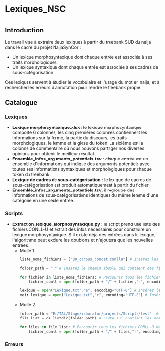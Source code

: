 # Lexiques_NSC
# 

## Introduction

Le travail vise à extraire deux lexiques à partir du treebank SUD du naija dans le cadre du projet NaijaSynCor : <br>
  * Un lexique morphosyntaxique dont chaque entrée est associée à ses traits morphologiques <br> 
  * Un lexique syntaxique dont chaque entrée est associée à ses cadres de sous-catégorisation <br>

Ces lexiques servent à étudier le vocabulaire et l'usage du mot en naija, et à rechercher les erreurs d'annotation pour rendre le treebank propre. <br>

## 
## Catalogue
### 
### Lexiques
  * **Lexique morphosyntaxique.xlsx** : le lexique morphosyntaxique comporte 6 colonnes, les cinq premières colonnes contiennent les informations sur la forme, la partie du discours, les traits morphologiques, le lemme et la glose du token. La sixième est la colonne de commentaire où nous pouvons partager nos diverses opinions pour obtenir le meilleur résultat.
  * **Ensemble_infos_arguments_potentiels.tsv** : chaque entrée est un ensemble d'informations qui indique des arguments potentiels avec toutes ses informations syntaxiques et morphologiques pour chaque token du treebank.
  * **Lexique de cadres de sous-catégorisation** : le lexique de cadres de sous-catégorisation est produit automatiquement à partir du fichier
  * **Ensemble_infos_arguments_potentiels.tsv**, il regroupe des informations de sous-catégorisations identiques du même lemme d'une catégorie en une seule entrée.

### 
### Scripts
  * **Extraction_lexique_morphosyntaxique.py** : le script prend une liste des fichiers CONLL-U et extrait des infos nécessaires pour construire un lexique morphosyntaxique. S'il existe déja des entrées dans le lexique, l'algorithme peut exclure les doublons et n'ajoutera que les nouvelles entrées. 
    * Mode 1.
      ```Python
      liste_noms_fichiers = ["80_corpus_concat.conllu"] # Insérez les noms des fichiers CONLL-U dans cette liste
      ```
      ```Python
      folder_path = "." # Insérez le chemin absolu qui contient des fichiers CONLL-U de la liste "liste_noms_fichiers"
      ```
      ```Python
      for fichier in liste_noms_fichiers: # Parcourir tous les fichiers CONLL-U de la liste
          fichier_conll = open(folder_path + "/" + fichier,"r", encoding="UTF-8") # Lire chaque fichier CONLL-U de la liste
      ```
      ```Python
      lexique = open("Lexique.txt","a", encoding="UTF-8") # Insérez le chemin absolu du fichier de lexique morphosyntaxique
      voir_lexique = open("Lexique.txt","r", encoding="UTF-8") # Insérez le chemin absolu du fichier de lexique morphosyntaxique
      ```
    * Mode 2. 
      ```Python
      folder_path = "E:/TAL/Stage/arborator/projects/Scripts/test"  # Insérez le chemin absolu qui contient des fichiers CONLL-U 
      file_list = os.listdir(folder_path) # Liste aui contient les noms des fichiers CONLL-U
      ```
      ```Python
      for files in file_list: # Parcourir tous les fichiers CONLL-U de la liste
          fichier_conll = open(folder_path + "/" + files,"r", encoding="UTF-8") # Lire chaque fichier CONLL-U de la liste
      ```
     
### Erreurs

